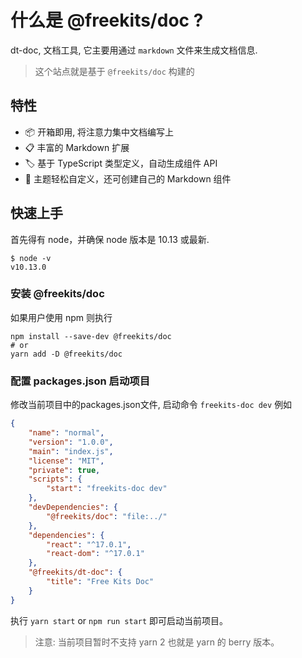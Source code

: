 <!--
nav:
    title: 文档
group:
    title: 入门
title: 简介
-->

# 什么是 @freekits/doc ?

dt-doc, 文档工具, 它主要用通过 `markdown` 文件来生成文档信息.

> 这个站点就是基于 `@freekits/doc` 构建的

## 特性

- 📦 开箱即用, 将注意力集中文档编写上
- 📋 丰富的 Markdown 扩展
- 🏷 基于 TypeScript 类型定义，自动生成组件 API
- 🎨 主题轻松自定义，还可创建自己的 Markdown 组件

## 快速上手

首先得有 node，并确保 node 版本是 10.13 或最新.

```shell
$ node -v
v10.13.0
```

### 安装 @freekits/doc

如果用户使用 npm 则执行

```shell
npm install --save-dev @freekits/doc
# or
yarn add -D @freekits/doc
```

### 配置 packages.json 启动项目

修改当前项目中的packages.json文件, 启动命令 `freekits-doc dev` 例如

```json
{
    "name": "normal",
    "version": "1.0.0",
    "main": "index.js",
    "license": "MIT",
    "private": true,
    "scripts": {
        "start": "freekits-doc dev"
    },
    "devDependencies": {
        "@freekits/doc": "file:../"
    },
    "dependencies": {
        "react": "^17.0.1",
        "react-dom": "^17.0.1"
    },
    "@freekits/dt-doc": {
        "title": "Free Kits Doc"
    }
}
```

执行 `yarn start` or `npm run start` 即可启动当前项目。

> 注意: 当前项目暂时不支持 yarn 2 也就是 yarn 的 berry 版本。
